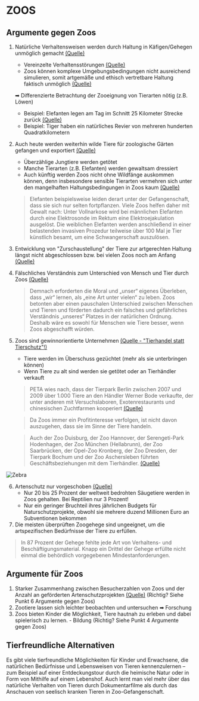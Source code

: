 # ZOOS

## Argumente gegen Zoos
1. Natürliche Verhaltensweisen werden durch Haltung in Käfigen/Gehegen unmöglich gemacht [(Quelle)](https://www.tierrechte.de/themen/zoo)
    - Vereinzelte Verhaltensstörungen [(Quelle)](https://www.tierrechte.de/themen/zoo)
    - Zoos können komplexe Umgebungsbedingungen nicht ausreichend simulieren, somit artgemäße und ethisch vertretbare Haltung faktisch unmöglich [(Quelle)](http://www.quotenmeter.de/n/77568/martin-ruetter-die-pferdeprofis-und-co)
    
    ➡ Differenzierte Betrachtung der Zooeignung von Tierarten nötig (z.B. Löwen)
    - Beispiel: Elefanten legen am Tag im Schnitt 25 Kilometer Strecke zurück [(Quelle)](https://www.elephantsforafrica.org/elephant-facts/)
    - Beispiel: Tiger haben ein natürliches Revier von mehreren hunderten Quadratkilometern
2. Auch heute werden weiterhin wilde Tiere für zoologische Gärten gefangen und exportiert [(Quelle)](https://www.spiegel.de/wissenschaft/raubtiere-brauchen-fleisch-a-13854783-0002-0001-0000-000128364564?context=issue)
    - Überzählige Jungtiere werden getötet
    - Manche Tierarten (z.B. Elefanten) werden gewaltsam dressiert
    - Auch künftig werden Zoos nicht ohne Wildfänge auskommen können, denn insbesondere sensible Tierarten vermehren sich unter den mangelhaften Haltungsbedingungen in Zoos kaum [(Quelle)](https://www.beobachter.ch/umwelt/forschung-innovation/berlin-boys-vielen-mannchen-fehlt-das-selbstvertrauen)
    > Elefanten beispielsweise leiden derart unter der Gefangenschaft, dass sie sich nur selten fortpflanzen. Viele Zoos helfen daher mit Gewalt nach: Unter Vollnarkose wird bei männlichen Elefanten durch eine Elektrosonde im Rektum eine Elektroejakulation ausgelöst. Die weiblichen Elefanten werden anschließend in einer belastenden invasiven Prozedur teilweise über 100 Mal je Tier künstlich besamt, um eine Schwangerschaft auszulösen.
3. Entwicklung von "Zurschaustellung" der Tiere zur artgerechten Haltung längst nicht abgeschlossen bzw. bei vielen Zoos noch am Anfang [(Quelle)](https://www.spiegel.de/wissenschaft/raubtiere-brauchen-fleisch-a-13854783-0002-0001-0000-000128364564?context=issue)
4. Fälschliches Verständnis zum Unterschied von Mensch und Tier durch Zoos [(Quelle)](http://www.animal-rights-library.com/texts-m/jamieson01.htm)
    > Demnach erforderten die Moral und „unser“ eigenes Überleben, dass „wir“ lernen, als „eine Art unter vielen“ zu leben. Zoos betonten aber einen pauschalen Unterschied zwischen Menschen und Tieren und förderten dadurch ein falsches und gefährliches Verständnis „unseres“ Platzes in der natürlichen Ordnung. Deshalb wäre es sowohl für Menschen wie Tiere besser, wenn Zoos abgeschafft würden.
5. Zoos sind gewinnorientierte Unternehmen [(Quelle - "Tierhandel statt Tierschutz"!)](https://www.peta.de/themen/zooskandal2011/)
    - Tiere werden im Überschuss gezüchtet (mehr als sie unterbringen können)
    - Wenn Tiere zu alt sind werden sie getötet oder an Tierhändler verkauft
    > PETA wies nach, dass der Tierpark Berlin zwischen 2007 und 2009 über 1.000 Tiere an den Händler Werner Bode verkaufte, der unter anderen mit Versuchslaboren, Exotenrestaurants und chinesischen Zuchtfarmen kooperiert [(Quelle)](https://www.bz-berlin.de/artikel-archiv/zoo-tierhaendler-verkaufte-affen-an-versuchslabor)
    
    > Da Zoos immer ein Profitinteresse verfolgen, ist nicht davon auszugehen, dass sie im Sinne der Tiere handeln.

    > Auch der Zoo Duisburg, der Zoo Hannover, der Serengeti-Park Hodenhagen, der Zoo München (Hellabrunn), der Zoo Saarbrücken, der Opel-Zoo Kronberg, der Zoo Dresden, der Tierpark Bochum und der Zoo Aschersleben führten Geschäftsbeziehungen mit dem Tierhändler. [(Quelle)](https://www.bz-berlin.de/artikel-archiv/zoo-tierhaendler-verkaufte-affen-an-versuchslabor)

![Zebra](https://www.peta.de/wp-content/uploads/2020/11/2016-04-gekoepftes-Zebra-Zoo-Kristiansand-Dyrepark-c-PETA-UK.jpg)

6. Artenschutz nur vorgeschoben [(Quelle)](https://www.peta.de/themen/Zoo/)
    - Nur 20 bis 25 Prozent der weltweit bedrohten Säugetiere werden in Zoos gehalten. Bei Reptilien nur 3 Prozent!
    - Nur ein geringer Bruchteil ihres jährlichen Budgets für Naturschutzprojekte, obwohl sie mehrere duzend Millionen Euro an Subventionen bekommen
7. Die meisten überprüften Zoogehege sind ungeeignet, um die artspezifischen Bedürfnisse der Tiere zu erfüllen.
> In 87 Prozent der Gehege fehlte jede Art von Verhaltens- und Beschäftigungsmaterial. Knapp ein Drittel der Gehege erfüllte nicht einmal die behördlich vorgegebenen Mindestanforderungen.

## Argumente für Zoos
1. Starker Zusammenhang zwischen Besucherzahlen von Zoos und der Anzahl an geförderten Artenschutzprojekten [(Quelle)](https://www.nature.com/articles/s41467-020-14303-2) (Richtig? Siehe Punkt 6 Argumente gegen Zoos)
2. Zootiere lassen sich leichter beobachten und untersuchen ➡ Forschung
3. Zoos bieten Kinder die Möglichkeit, Tiere hautnah zu erleben und dabei spielerisch zu lernen. - Bildung (Richtig? Siehe Punkt 4 Argumente gegen Zoos)

## Tierfreundliche Alternativen
Es gibt viele tierfreundliche Möglichkeiten für Kinder und Erwachsene, die natürlichen Bedürfnisse und Lebensweisen von Tieren kennenzulernen – zum Beispiel auf einer Entdeckungstour durch die heimische Natur oder in Form von Mithilfe auf einem Lebenshof. Auch lernt man viel mehr über das natürliche Verhalten von Tieren durch Dokumentarfilme als durch das Anschauen von seelisch kranken Tieren in Zoo-Gefangenschaft.